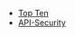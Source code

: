 - [Top Ten](https://owasp.org/www-project-top-ten/)
- [API-Security](https://github.com/OWASP/API-Security)
